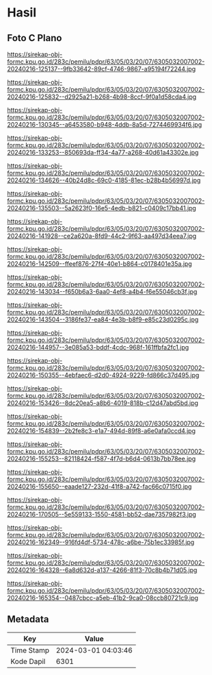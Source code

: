 # Hasil

## Foto C Plano

https://sirekap-obj-formc.kpu.go.id/283c/pemilu/pdpr/63/05/03/20/07/6305032007002-20240216-125137--9fb33642-89cf-4746-9867-a95194f72244.jpg

https://sirekap-obj-formc.kpu.go.id/283c/pemilu/pdpr/63/05/03/20/07/6305032007002-20240216-125832--d2925a21-b268-4b98-8ccf-9f0a1d58cda4.jpg

https://sirekap-obj-formc.kpu.go.id/283c/pemilu/pdpr/63/05/03/20/07/6305032007002-20240216-130345--a6453580-b948-4ddb-8a5d-7274469934f6.jpg

https://sirekap-obj-formc.kpu.go.id/283c/pemilu/pdpr/63/05/03/20/07/6305032007002-20240216-133253--850693da-ff34-4a77-a268-40d61a43302e.jpg

https://sirekap-obj-formc.kpu.go.id/283c/pemilu/pdpr/63/05/03/20/07/6305032007002-20240216-134626--40b24d8c-69c0-4185-81ec-b28b4b56997d.jpg

https://sirekap-obj-formc.kpu.go.id/283c/pemilu/pdpr/63/05/03/20/07/6305032007002-20240216-135503--5a2623f0-16e5-4edb-b821-c0409c17bb41.jpg

https://sirekap-obj-formc.kpu.go.id/283c/pemilu/pdpr/63/05/03/20/07/6305032007002-20240216-141928--ce2a620a-8fd9-44c2-9f63-aa497d34eea7.jpg

https://sirekap-obj-formc.kpu.go.id/283c/pemilu/pdpr/63/05/03/20/07/6305032007002-20240216-142509--ffeef876-27f4-40e1-b864-c0178401e35a.jpg

https://sirekap-obj-formc.kpu.go.id/283c/pemilu/pdpr/63/05/03/20/07/6305032007002-20240216-143034--f650b6a3-6aa0-4ef8-a4b4-f6e55046cb3f.jpg

https://sirekap-obj-formc.kpu.go.id/283c/pemilu/pdpr/63/05/03/20/07/6305032007002-20240216-143504--3186fe37-ea84-4e3b-b8f9-e85c23d0295c.jpg

https://sirekap-obj-formc.kpu.go.id/283c/pemilu/pdpr/63/05/03/20/07/6305032007002-20240216-144957--3e085a53-bddf-4cdc-968f-161ffbfa2fc1.jpg

https://sirekap-obj-formc.kpu.go.id/283c/pemilu/pdpr/63/05/03/20/07/6305032007002-20240216-150355--4ebfaec6-d2d0-4924-9229-fd866c37d495.jpg

https://sirekap-obj-formc.kpu.go.id/283c/pemilu/pdpr/63/05/03/20/07/6305032007002-20240216-153426--8dc20ea5-a8b6-4019-818b-c12d47abd5bd.jpg

https://sirekap-obj-formc.kpu.go.id/283c/pemilu/pdpr/63/05/03/20/07/6305032007002-20240216-154839--2b2fe8c3-e1a7-494d-89f8-a6e0afa0ccd4.jpg

https://sirekap-obj-formc.kpu.go.id/283c/pemilu/pdpr/63/05/03/20/07/6305032007002-20240216-155253--82118424-f587-4f7d-b6d4-0613b7bb78ee.jpg

https://sirekap-obj-formc.kpu.go.id/283c/pemilu/pdpr/63/05/03/20/07/6305032007002-20240216-155650--eaade127-232d-41f8-a742-fac66c0715f0.jpg

https://sirekap-obj-formc.kpu.go.id/283c/pemilu/pdpr/63/05/03/20/07/6305032007002-20240216-170505--5e559133-1550-4581-bb52-dae7357982f3.jpg

https://sirekap-obj-formc.kpu.go.id/283c/pemilu/pdpr/63/05/03/20/07/6305032007002-20240216-162349--916fd4df-5734-478c-a6be-75b1ec33985f.jpg

https://sirekap-obj-formc.kpu.go.id/283c/pemilu/pdpr/63/05/03/20/07/6305032007002-20240216-164328--6a8d632d-a137-4266-81f3-70c8b4b71d05.jpg

https://sirekap-obj-formc.kpu.go.id/283c/pemilu/pdpr/63/05/03/20/07/6305032007002-20240216-165354--0487cbcc-a5eb-41b2-9ca0-08ccb80721c9.jpg


## Metadata

| Key        | Value               |
| ---------- | ------------------- |
| Time Stamp | 2024-03-01 04:03:46 |
| Kode Dapil | 6301                |




